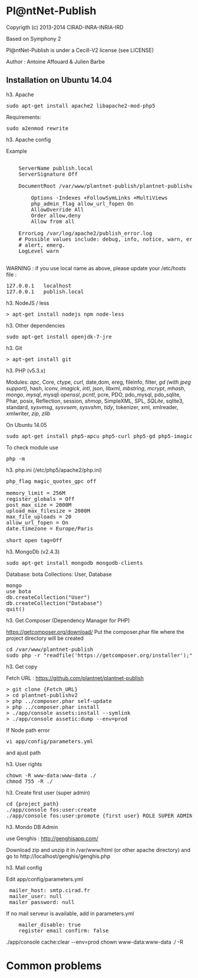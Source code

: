 Pl@ntNet-Publish
================

Copyrigth (c) 2013-2014 CIRAD-INRA-INRIA-IRD

Based on Symphony 2

Pl@ntNet-Publish is under a Cecill-V2 license (see LICENSE)

Author : Antoine Affouard & Julien Barbe


Installation on Ubuntu 14.04
----------------------------

h3. Apache

<pre>
sudo apt-get install apache2 libapache2-mod-php5
</pre>


Requirements:
<pre>
sudo a2enmod rewrite
</pre>

h3. Apache config

Example
<pre>
<VirtualHost *:80>
    ServerName publish.local
    ServerSignature Off

    DocumentRoot /var/www/plantnet-publish/plantnet-publishv2/web
    <Directory /var/www/plantnet-publish/plantnet-publishv2/web>
        Options -Indexes +FollowSymLinks +MultiViews
        php_admin_flag allow_url_fopen On
        AllowOverride All
        Order allow,deny
        Allow from all
    </Directory>
    ErrorLog /var/log/apache2/publish_error.log
    # Possible values include: debug, info, notice, warn, error, crit,
    # alert, emerg.
    LogLevel warn
</VirtualHost>
</pre>

WARNING : if you use local name as above, please update your /etc/hosts file :
<pre>
127.0.0.1	localhost
127.0.0.1	publish.local
</pre>

h3. NodeJS / less

<pre>
> apt-get install nodejs npm node-less
</pre>


h3. Other dependencies

<pre>
sudo apt-get install openjdk-7-jre
</pre>


h3. Git

<pre>
> apt-get install git
</pre>

h3. PHP (v5.3.x)


Modules:
*apc*, Core, ctype, *curl*, date,dom, ereg, fileinfo, filter, *gd (with jpeg support)*, hash, iconv, *imagick*, *intl*, json, libxml, *mbstring*, *mcrypt*, *mhash*, *mongo*, *mysql*, mysqli *openssl*, *pcntl*, pcre, PDO, pdo_mysql, pdo_sqlite, Phar, posix, Reflection, session, *shmop*, SimpleXML, SPL, *SQLite*, sqlite3, standard, *sysvmsg*, *sysvsem*, *sysvshm*, *tidy*, tokenizer, xml, xmlreader, xmlwriter, *zip*, *zlib*


On Ubuntu 14.05

<pre>
sudo apt-get install php5-apcu php5-curl php5-gd php5-imagick php5-intl php5-mongo php5-mcrypt php5-mysql php5-sqlite php5-tidy php5-cli
</pre>


To check module use
<pre>
php -m
</pre>


h3. php.ini (/etc/php5/apache2/php.ini)

<pre>
php_flag magic_quotes_gpc off

memory_limit = 256M
register_globals = Off
post_max_size = 2000M
upload_max_filesize = 2000M
max_file_uploads = 20
allow_url_fopen = On
date.timezone = Europe/Paris

short_open_tag=Off
</pre>

h3. MongoDb (v2.4.3)

<pre>
sudo apt-get install mongodb mongodb-clients
</pre>

Database: bota
Collections: User, Database
<pre>
mongo
use bota
db.createCollection("User")
db.createCollection("Database")
quit()
</pre>

h3. Get Composer (Dependency Manager for PHP)

https://getcomposer.org/download/
Put the composer.phar file where the project directory will be created

<pre>
cd /var/www/plantnet-publish
sudo php -r "readfile('https://getcomposer.org/installer');" | sudo php
</pre>

h3. Get copy

Fetch URL : https://github.com/plantnet/plantnet-publish
<pre>
> git clone {Fetch_URL}
> cd plantnet-publishv2
> php ../composer.phar self-update
> php ../composer.phar install
> ./app/console assets:install --symlink
> ./app/console assetic:dump --env=prod
</pre>



If Node path error
<pre>
vi app/config/parameters.yml
</pre>
and ajust path

h3. User rights

<pre>
chown -R www-data:www-data ./
chmod 755 -R ./
</pre>


h3. Create first user (super admin)

<pre>
cd {project_path}
./app/console fos:user:create
./app/console fos:user:promote {first_user} ROLE_SUPER_ADMIN
</pre>

h3. Mondo DB Admin

use Genghis : http://genghisapp.com/

Download zip and unzip it in /var/www/html (or other apache directory)
and go to http://localhost/genghis/genghis.php

h3. Mail config

Edit app/config/parameters.yml
<pre>
 mailer_host: smtp.cirad.fr
 mailer_user: null
 mailer_password: null
</pre>

If no mail serveur is available, add in parameters.yml

<pre>
    mailer_disable: true
    register_email_confirm: false
</pre>


./app/console cache:clear --env=prod
chown www-data:www-data ./ -R

Common problems
===============
